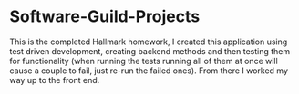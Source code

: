 # Software-Guild-Projects
This is the completed Hallmark homework, I created this application using test driven development, creating backend methods and then testing them for functionality (when running the tests running all of them at once will cause a couple to fail, just re-run the failed ones). From there I worked my way up to the front end. 